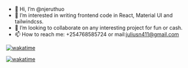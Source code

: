 - 👋 Hi, I’m @njeruthuo
- 👀 I’m interested in writing frontend code in React, Material UI and tailwindcss.
- 💞️ I’m looking to collaborate on any interesting project for fun or cash.
- 📫 How to reach me: +254768585724 or mail:juliusn411@gmail.com

<!---
njeruthuo/njeruthuo is a ✨ special ✨ repository because its `README.md` (this file) appears on your GitHub profile.
You can click the Preview link to take a look at your changes.
--->
[![wakatime](https://wakatime.com/badge/user/74053931-3c3b-4338-8417-f43f1dd5283e/project/652960f2-caf1-4914-8271-8209a4adaf50.svg)](https://wakatime.com/badge/user/74053931-3c3b-4338-8417-f43f1dd5283e/project/652960f2-caf1-4914-8271-8209a4adaf50)

[![wakatime](https://wakatime.com/badge/user/74053931-3c3b-4338-8417-f43f1dd5283e/project/8eed96c9-979e-430f-be2e-4990c8f0ad89.svg)](https://wakatime.com/badge/user/74053931-3c3b-4338-8417-f43f1dd5283e/project/8eed96c9-979e-430f-be2e-4990c8f0ad89)
